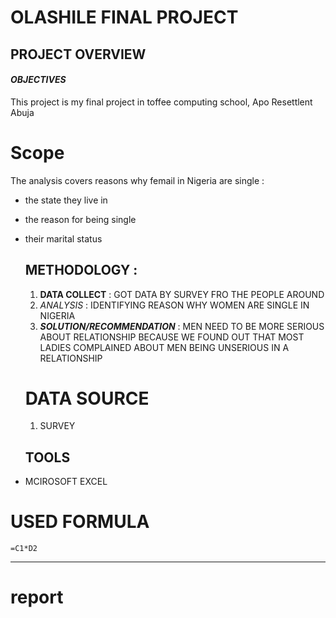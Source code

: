 # OLASHILE FINAL PROJECT
## PROJECT OVERVIEW
#### _OBJECTIVES_
This project is my final project in toffee computing school, Apo Resettlent Abuja
# Scope
The analysis covers reasons why femail in Nigeria are single :
- the state they live in
- the reason for being single
- their marital status

  ## METHODOLOGY :
  1. **DATA COLLECT** : GOT DATA BY SURVEY FRO THE PEOPLE AROUND
  2. *ANALYSIS* : IDENTIFYING REASON WHY WOMEN ARE SINGLE IN NIGERIA
  3. ***SOLUTION/RECOMMENDATION*** : MEN NEED TO BE MORE SERIOUS ABOUT RELATIONSHIP BECAUSE WE FOUND OUT THAT MOST LADIES COMPLAINED ABOUT MEN BEING UNSERIOUS IN A RELATIONSHIP
 
    # DATA SOURCE
    1. SURVEY

    ## TOOLS
 -  MCIROSOFT EXCEL
  
   # USED FORMULA
```=C1*D2```

---
# report

       
  
